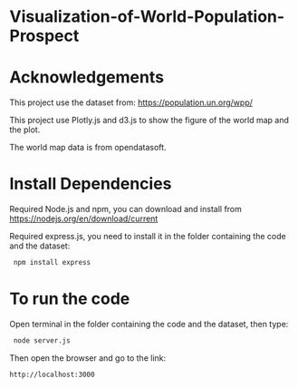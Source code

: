 # Visualization-of-World-Population-Prospect

# Acknowledgements
This project use the dataset from: https://population.un.org/wpp/

This project use Plotly.js and d3.js to show the figure of the world map and the plot.

The world map data is from opendatasoft.

# Install Dependencies

Required Node.js and npm, you can download and install from https://nodejs.org/en/download/current

Required express.js, you need to install it in the folder containing the code and the dataset:
```bash
 npm install express
```

# To run the code
Open terminal in the folder containing the code and the dataset, then type:
```bash
 node server.js
```
Then open the browser and go to the link:
```bash
http://localhost:3000
```

